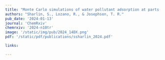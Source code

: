 ```yaml
---
title: "Monte Carlo simulations of water pollutant adsorption at parts-per-billion concentration: A study on 1,4-dioxane"
authors: "Sharlin, S., Lozano, R., & Josephson, T. R."
pub_date: '2024-01-13'
journal: 'ChemRxiv'
chemrxiv: '2024-n10tr'
image: '/static/img/pub/2024_14DX.png'
pdf: '/static/pdf/publications/ssharlin_2024.pdf'

links:

---
```

